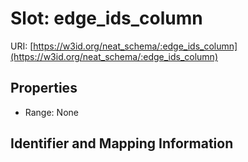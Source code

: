 # Slot: edge_ids_column

URI: [https://w3id.org/neat_schema/:edge_ids_column](https://w3id.org/neat_schema/:edge_ids_column)



<!-- no inheritance hierarchy -->


## Properties

 * Range: None



## Identifier and Mapping Information





